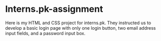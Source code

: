 # Interns.pk-assignment
 Here is my HTML and CSS project for interns.pk. They instructed us to develop a basic login page with only one login button, two email address input fields, and a password input box.
